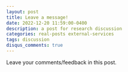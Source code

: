 ```yaml
---
layout: post
title: Leave a message!
date: 2022-12-20 11:59:00-0400
description: a post for research discussion
categories: real-posts external-services
tags: discussion
disqus_comments: true
---
```

Leave your comments/feedback in this post.

